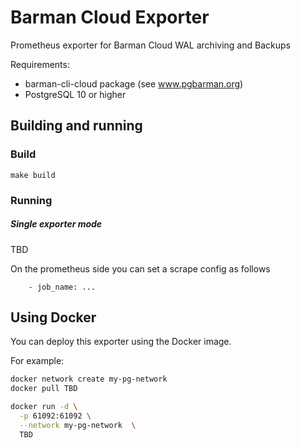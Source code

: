 # Barman Cloud Exporter

Prometheus exporter for Barman Cloud WAL archiving and Backups

Requirements:

* barman-cli-cloud package (see www.pgbarman.org)
* PostgreSQL 10 or higher

## Building and running

### Build

    make build

### Running

##### Single exporter mode

TBD

On the prometheus side you can set a scrape config as follows

        - job_name: ...

## Using Docker

You can deploy this exporter using the Docker image.

For example:

```bash
docker network create my-pg-network
docker pull TBD

docker run -d \
  -p 61092:61092 \
  --network my-pg-network  \
  TBD
```
